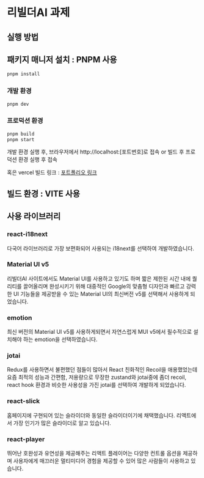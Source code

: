 # **리빌더AI 과제**

## **실행 방법**

## 패키지 매니저 설치 : PNPM 사용

```bash
pnpm install
```

### **개발 환경**

```bash
pnpm dev
```

### **프로덕션 환경**

```bash
pnpm build
pnpm start
```

개발 환경 실행 후, 브라우저에서 http://localhost:[포트번호]로 접속 or 빌드 후 프로덕션 환경 실행 후 접속

혹은 vercel 빌드 링크 : [포트폴리오 링크](https://rebuilder-ai.vercel.app)

## 빌드 환경 : VITE 사용

## **사용 라이브러리**

### react-i18next

다국어 라이브러리로 가장 보편화되어 사용되는 i18next를 선택하여 개발하였습니다.

### Material UI v5

리빌더AI 사이트에서도 Material UI를 사용하고 있기도 하며 짧은 제한된 시간 내에 퀄리티를 끌어올리며 완성시키기 위해 대중적인 Google의 맞춤형 디자인과 빠르고 강력한 UI 기능들을 제공받을 수 있는 Material UI의 최신버전 v5를 선택해서 사용하게 되었습니다.

### emotion

최신 버전의 Material UI v5를 사용하게되면서 자연스럽게 MUI v5에서 필수적으로 설치해야 하는 emotion을 선택하였습니다.

### jotai

Redux를 사용하면서 불편했던 점들이 많아서 React 친화적인 Recoil을 애용했었는데 요즘 최적의 성능과 간편함, 저용량으로 무장한 zustand와 jotai중에 좀더 recoil, react hook 환경과 비슷한 사용성을 가진 jotai를 선택하여 개발하게 되었습니다.

### react-slick

홈페이지에 구현되어 있는 슬라이더와 동일한 슬라이더이기에 채택했습니다. 리액트에서 가장 인기가 많은 슬라이더로 알고 있습니다.

### react-player

뛰어난 호완성과 유연성을 제공해주는 리액트 플레이어는 다양한 컨트롤 옵션을 제공하며 사용자에게 매끄러운 멀티미디어 경험을 제공할 수 있어 많은 사람들이 사용하고 있습니다.
